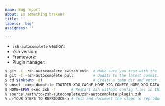 ```yaml
---
name: Bug report
about: Is something broken?
title: ''
labels: 'bug'
assignees: ''

---
```


* `zsh-autocomplete` version: <!-- git -C ~zsh-autocomplete rev-parse @ -->
* Zsh version: <!-- print $ZSH_PATCHLEVEL -->
* Framework: <!-- Oh My Zsh, Prezto, Zimfw, etc. or just "none" -->
* Plugin manager: <!-- Znap, Zinit, Antigen, etc. or just "none" -->

<!-- ⚠️ DO NOT DELETE the template below. Instead, use it to put together a minimal test case with
which I can reproduce the bug. If I cannot reproduce the bug, then I cannot fix it! -->
```zsh
$ git -C ~zsh-autocomplete switch main  # Make sure you test with the `main` branch.
$ git -C ~zsh-autocomplete pull         # Update to the latest commit.
$ cd $(mktemp -d)                       # Create a temp dir and enter it.
$ unset _comp_dumpfile ZDOTDIR XDG_CACHE_HOME XDG_CONFIG_HOME XDG_DATA_HOME
$ HOME=$PWD exec zsh -f       # Restart Zsh without config files in this dir.
% source /path/to/zsh-autocomplete/zsh-autocomplete.plugin.zsh
% 👉YOUR STEPS TO REPRODUCE👈 # Test and document the steps to reproduce the problem.
```
<!-- ⚠️ Don't forget to add your steps to reproduce at the end of the template above. -->
